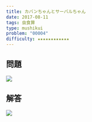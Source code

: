 ```yaml
---
title: カバンちゃんとサーバルちゃん
date: 2017-08-11
tags: 虫食算
type: mushikui
problem: "00004"
difficulty: ★★★★★★★★★★★★
---
```


## 問題

<div class="ta-c mb50">
  <img src="/dk-problems/images/mushikui/problems/00004.svg">
</div>


## 解答

<div class="ta-c">
  <img src="/dk-problems/images/mushikui/answers/00004.svg">
</div>
